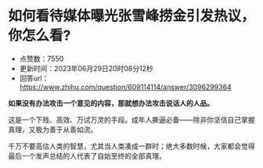 # 如何看待媒体曝光张雪峰捞金引发热议，你怎么看?
- 点赞数：7550
- 更新时间：2023年06月29日20时08分12秒
- 回答url：https://www.zhihu.com/question/609114114/answer/3096299364
<body>
 <p data-pid="nIeuPMge"><b>如果没有办法攻击一个意见的内容，那就想办法攻击说话人的人品。</b></p>
 <p data-pid="MoUWpTou">这是一个下贱、高效、万试万灵的手段。成年人撕逼必备——除非你坚信自己掌握真理，又极为善于从善如流。</p>
 <p data-pid="5AcwAgxE">千万不要高估人类的智慧，尤其当人类凑成一群时；绝大多数时候，大家都会觉得最后一个发声总结的人代表了自始至终的全部真理。</p>
</body>